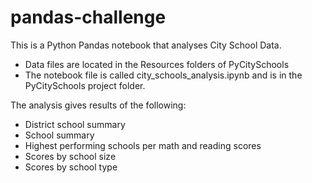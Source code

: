 # pandas-challenge
This is a Python Pandas notebook that analyses City School Data.
- Data files are located in the Resources folders of PyCitySchools
- The notebook file is called city_schools_analysis.ipynb and is in the PyCitySchools project folder.

The analysis gives results of the following:

- District school summary
- School summary
- Highest performing schools per math and reading scores
- Scores by school size
- Scores by school type
